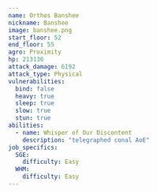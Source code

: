 ```yaml
---
name: Orthos Banshee
nickname: Banshee
image: banshee.png
start_floor: 52
end_floor: 55
agro: Proximity
hp: 213136
attack_damage: 6192
attack_type: Physical
vulnerabilities:
  bind: false
  heavy: true
  sleep: true
  slow: true
  stun: true
abilities:
  - name: Whisper of Our Discontent
    description: "telegraphed conal AoE"
job_specifics:
  SGE:
    difficulty: Easy
  WHM:
    difficulty: Easy
---
```

